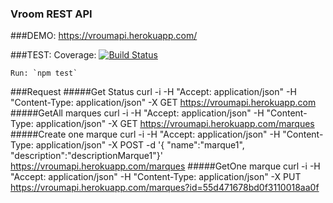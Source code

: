 ### Vroom REST API

###DEMO:
    https://vroumapi.herokuapp.com/

###TEST:
  Coverage: [![Build Status](https://travis-ci.org/julesGoullee/vroumApi.svg)](https://travis-ci.org/julesGoullee/vroumApi)
  
    Run: `npm test`
    
###Request
#####Get Status
    curl -i -H "Accept: application/json" -H "Content-Type: application/json" -X GET https://vroumapi.herokuapp.com
#####GetAll marques
    curl -i -H "Accept: application/json" -H "Content-Type: application/json" -X GET https://vroumapi.herokuapp.com/marques
#####Create one marque
    curl -i -H "Accept: application/json" -H "Content-Type: application/json" -X POST -d '{ "name":"marque1", "description":"descriptionMarque1"}' https://vroumapi.herokuapp.com/marques
#####GetOne marque
    curl -i -H "Accept: application/json" -H "Content-Type: application/json" -X PUT https://vroumapi.herokuapp.com/marques?id=55d471678bd0f3110018aa0f
    